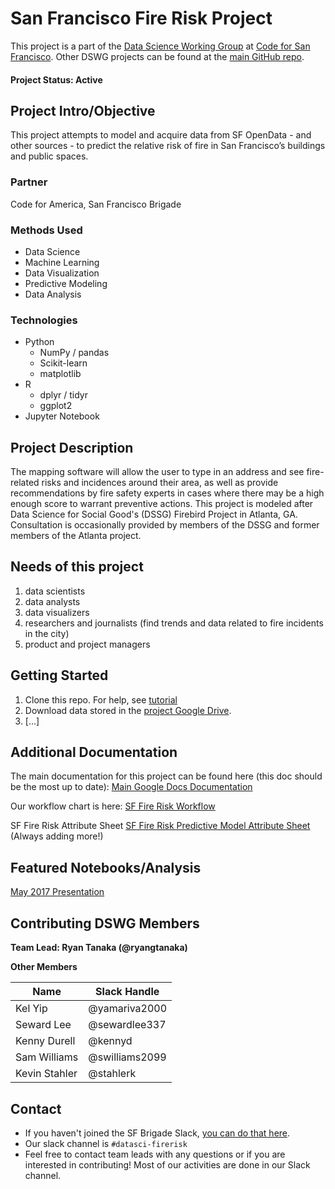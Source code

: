 # San Francisco Fire Risk Project
This project is a part of the [Data Science Working Group](http://datascience.codeforsanfrancisco.org) at [Code for San Francisco](http://www.codeforsanfrancisco.org).  Other DSWG projects can be found at the [main GitHub repo](https://github.com/sfbrigade/data-science-wg).

#### Project Status: Active

## Project Intro/Objective
This project attempts to model and acquire data from SF OpenData - and other sources - to predict the relative risk of fire in San Francisco’s buildings and public spaces.

### Partner
Code for America, San Francisco Brigade

### Methods Used
* Data Science
* Machine Learning
* Data Visualization
* Predictive Modeling
* Data Analysis

### Technologies
* Python
  * NumPy / pandas
  * Scikit-learn
  * matplotlib
* R
  * dplyr / tidyr
  * ggplot2
* Jupyter Notebook

## Project Description
The mapping software will allow the user to type in an address and see fire-related risks and incidences around their area, as well as provide recommendations by fire safety experts in cases where there may be a high enough score to warrant preventive actions.
This project is modeled after Data Science for Social Good's (DSSG) Firebird Project in Atlanta, GA. Consultation is occasionally provided by members of the DSSG and former members of the Atlanta project.

## Needs of this project
1) data scientists
2) data analysts
3) data visualizers
4) researchers and journalists (find trends and data related to fire incidents in the city)
5) product and project managers

## Getting Started
1. Clone this repo. For help, see [tutorial](https://help.github.com/articles/cloning-a-repository/)
2. Download data stored in the [project Google Drive](https://drive.google.com/drive/folders/0B7ce50Tgcva8T2JNdTlxdi1hRXc).
3. [...]

## Additional Documentation
The main documentation for this project can be found here (this doc should be the most up to date): 
[Main Google Docs Documentation](https://docs.google.com/document/d/1yLQrG6fyxGw2z1n9ikM---qfl7bAh7MoZ2DOMosu_NU/edit)

Our workflow chart is here: 
[SF Fire Risk Workflow](https://docs.google.com/drawings/d/1ASvsFydQ9P6UWRNJqKOwI66rKG8koE4wKACBpGYAO_4/edit)

SF Fire Risk Attribute Sheet 
[SF Fire Risk Predictive Model Attribute Sheet](https://docs.google.com/spreadsheets/d/1-Ml8PoTZT2EgSIlxqr4b24DcctBWoLDiNInSIlyf9Vk/edit#gid=0) (Always adding more!)

## Featured Notebooks/Analysis
[May 2017 Presentation](https://docs.google.com/presentation/d/1s1-_cNY9WnjF2ieiBeY5pDDFaHKs5KM5Yvfrd26g-d8/edit#slide=id.p)

## Contributing DSWG Members

**Team Lead: Ryan Tanaka (@ryangtanaka)**

**Other Members**

| Name          | Slack Handle   |
|---------------|----------------|
| Kel Yip       | @yamariva2000  |
| Seward Lee    | @sewardlee337  |
| Kenny Durell  | @kennyd        |
| Sam Williams  | @swilliams2099 |
| Kevin Stahler | @stahlerk      |

## Contact
* If you haven't joined the SF Brigade Slack, [you can do that here](http://c4sf.me/slack).  
* Our slack channel is `#datasci-firerisk`
* Feel free to contact team leads with any questions or if you are interested in contributing!  Most of our activities are done in our Slack channel.
